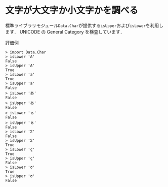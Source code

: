 文字が大文字か小文字かを調べる
==============================

標準ライブラリモジュール``Data.Char``が提供する``isUpper``および``isLower``を利用します．
UNICODE の General Category を検査しています．

評価例

```
> import Data.Char
> isLower 'A'
False
> isUpper 'A'
True
> isLower 'a'
True
> isUpper 'a'
False
> isLower 'あ'
False
> isUpper 'あ'
False
> isLower 'ぁ'
False
> isUpper 'ぁ'
False
> isLower 'Σ'
False
> isUpper 'Σ'
True
> isLower 'ς'
True
> isUpper 'ς'
False
> isLower 'σ'
True
> isUpper 'σ'
False
```
